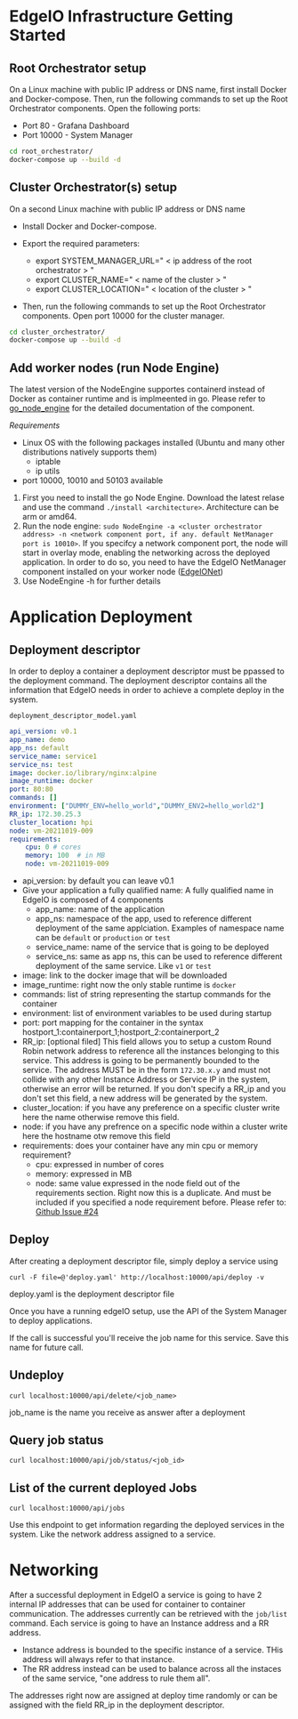 # EdgeIO Infrastructure Getting Started

## Root Orchestrator setup

On a Linux machine with public IP address or DNS name, first install Docker and Docker-compose. Then, run the following commands to set up the Root Orchestrator components. Open the following ports:

- Port 80 - Grafana Dashboard
- Port 10000 - System Manager


```bash
cd root_orchestrator/
docker-compose up --build -d
```

## Cluster Orchestrator(s) setup

On a second Linux machine with public IP address or DNS name

- Install Docker and Docker-compose. 

- Export the required parameters:
  - export SYSTEM_MANAGER_URL=" < ip address of the root orchestrator > "
  - export CLUSTER_NAME=" < name of the cluster > "
  - export CLUSTER_LOCATION=" < location of the cluster > "

- Then, run the following commands to set up the Root Orchestrator components. Open port 10000 for the cluster manager.

```bash
cd cluster_orchestrator/
docker-compose up --build -d
```

## Add worker nodes (run Node Engine)

The latest version of the NodeEngine supportes containerd instead of Docker as container runtime and is implmeented in go. Please refer to [go_node_engine](go_node_engine/README.md) for the detailed documentation of the component. 

*Requirements*
- Linux OS with the following packages installed (Ubuntu and many other distributions natively supports them)
  - iptable
  - ip utils
- port 10000, 10010 and 50103 available

1) First you need to install the go Node Engine. Download the latest relase and use the command `./install <architecture>`. Architecture can be arm or amd64.
2) Run the node engine: `sudo NodeEngine -a <cluster orchestrator address> -n <network component port, if any. default NetManager port is 10010>`. If you specifcy a network component port, the node will start in overlay mode, enabling the networking across the deployed application. In order to do so, you need to have the EdgeIO NetManager component installed on your worker node ([EdgeIONet](https://github.com/edgeIO/edgeionet))
3) Use NodeEngine -h for further details

# Application Deployment

## Deployment descriptor

In order to deploy a container a deployment descriptor must be ppassed to the deployment command. 
The deployment descriptor contains all the information that EdgeIO needs in order to achieve a complete
deploy in the system. 

`deployment_descriptor_model.yaml`

```yaml
api_version: v0.1 
app_name: demo   
app_ns: default
service_name: service1
service_ns: test
image: docker.io/library/nginx:alpine
image_runtime: docker
port: 80:80
commands: []
environment: ["DUMMY_ENV=hello_world","DUMMY_ENV2=hello_world2"]
RR_ip: 172.30.25.3
cluster_location: hpi
node: vm-20211019-009
requirements:
    cpu: 0 # cores
    memory: 100  # in MB
    node: vm-20211019-009
```

- api_version: by default you can leave v0.1
- Give your application a fully qualified name: A fully qualified name in EdgeIO is composed of 4 components
    - app_name: name of the application
    - app_ns: namespace of the app, used to reference different deployment of the same applciation. Examples of namespace name can be `default` or `production` or `test`
    - service_name: name of the service that is going to be deployed
    - service_ns: same as app ns, this can be used to reference different deployment of the same service. Like `v1` or `test`
- image: link to the docker image that will be downloaded 
- image_runtime: right now the only stable runtime is `docker`
- commands: list of string representing the startup commands for the container
- environment: list of environment variables to be used during startup
- port: port mapping for the container in the syntax hostport_1:containerport_1;hostport_2:containerport_2
- RR\_ip: [optional filed] This field allows you to setup a custom Round Robin network address to reference all the instances belonging to this service. This address is going to be permanently bounded to the service. The address MUST be in the form `172.30.x.y` and must not collide with any other Instance Address or Service IP in the system, otherwise an error will be returned. If you don't specify a RR_ip and you don't set this field, a new address will be generated by the system. 
- cluster_location: if you have any preference on a specific cluster write here the name otherwise remove this field.
- node: if you have any prefrence on a specific node within a cluster write here the hostname otw remove this field
- requirements: does your container have any min cpu or memory requirement?
    - cpu: expressed in number of cores
    - memory: expressed in MB
    - node: same value expressed in the node field out of the requirements section. Right now this is a duplicate. And must be included if you specified a node requirement before. Please refer to: [Github Issue #24](https://github.com/edgeIO/src/issues/24)
    
    
## Deploy

After creating a deployment descriptor file, simply deploy a service using 

```
curl -F file=@'deploy.yaml' http://localhost:10000/api/deploy -v
```

deploy.yaml is the deployment descriptor file

Once you have a running edgeIO setup, use the API of the System Manager to deploy applications.

If the call is successful you'll receive the job name for this service. Save this name for future call.

## Undeploy 

```
curl localhost:10000/api/delete/<job_name>
```

job_name is the name you receive as answer after a deployment 

## Query job status 

```
curl localhost:10000/api/job/status/<job_id>
```

## List of the current deployed Jobs

```
curl localhost:10000/api/jobs
```

Use this endpoint to get information regarding the deployed services in the system. Like the network address assigned to a service.

# Networking 

After a successful deployment in EdgeIO a service is going to have 2 internal IP addresses that can be used for container to container communication. 
The addresses currently can be retrieved with the ```job/list``` command. Each service is going to have an Instance address and a RR address. 

- Instance address is bounded to the specific instance of a service. THis address will always refer to that instance.
- The RR address instead can be used to balance across all the instaces of the same service, "one address to rule them all".

The addresses right now are assigned at deploy time randomly or can be assigned with the field RR_ip in the deployment descriptor. 
